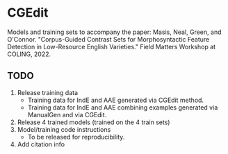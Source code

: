 # CGEdit

Models and training sets to accompany the paper: Masis, Neal, Green, and O'Connor. "Corpus-Guided Contrast Sets for Morphosyntactic Feature Detection in Low-Resource English Varieties." Field Matters Workshop at COLING, 2022.
  
  
  
## TODO
  
  
1. Release training data
    - Training data for IndE and AAE generated via CGEdit method. 
    - Training data for IndE and AAE combining examples generated via ManualGen and via CGEdit.
2. Release 4 trained models (trained on the 4 train sets)
3. Model/training code instructions
    - To be released for reproducibility.
4. Add citation info
